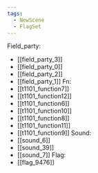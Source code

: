 ```yaml
---
tags:
  - NewScene
  - FlagSet
---
```

Field_party:
- [[field_party_3]]
- [[field_party_0]]
- [[field_party_2]]
- [[field_party_1]]
Fn:
- [[t1101_function7]]
- [[t1101_function12]]
- [[t1101_function6]]
- [[t1101_function10]]
- [[t1101_function8]]
- [[t1101_function11]]
- [[t1101_function9]]
Sound:
- [[sound_6]]
- [[sound_39]]
- [[sound_7]]
Flag:
- [[flag_9476]]
